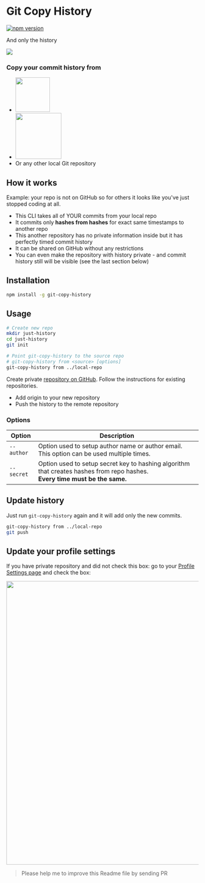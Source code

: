 # Git Copy History

[![npm version](https://badge.fury.io/js/git-copy-history.svg)](https://www.npmjs.com/package/git-copy-history)

And only the history

![](https://user-images.githubusercontent.com/584632/61998650-da56b800-b0bb-11e9-8b23-3bb9f4959e96.gif)

### Copy your commit history from

- <img width="90" src="https://user-images.githubusercontent.com/584632/61998916-8948c300-b0bf-11e9-9888-c56d5d248a62.png"/>
- <img width="120" src="https://user-images.githubusercontent.com/584632/61998918-8b128680-b0bf-11e9-8839-cd8611c62ed9.png"/>
- Or any other local Git repository

## How it works

Example: your repo is not on GitHub so for others it looks like you've just stopped coding at all.

- This CLI takes all of YOUR commits from your local repo
- It commits only **hashes from hashes** for exact same timestamps to another repo
- This another repository has no private information inside but it has perfectly timed commit history
- It can be shared on GitHub without any restrictions
- You can even make the repository with history private - and commit history still will be visible (see the last section below)

## Installation

```bash
npm install -g git-copy-history
```

## Usage

```bash
# Create new repo
mkdir just-history
cd just-history
git init

# Point git-copy-history to the source repo
# git-copy-history from <source> [options]
git-copy-history from ../local-repo
```

Create private [repository on GitHub](https://github.com/new).
Follow the instructions for existing repositories.

- Add origin to your new repository
- Push the history to the remote repository

### Options

| Option     | Description                                                                                                                       |
| ---------- | --------------------------------------------------------------------------------------------------------------------------------- |
| `--author` | Option used to setup author name or author email. This option can be used multiple times.                                         |
| `--secret` | Option used to setup secret key to hashing algorithm that creates hashes from repo hashes.<br /> **Every time must be the same.** |

## Update history

Just run `git-copy-history` again and it will add only the new commits.

```bash
git-copy-history from ../local-repo
git push
```

## Update your profile settings

If you have private repository and did not check this box: go to your [Profile Settings page](https://github.com/settings/profile) and check the box:

<img src="https://user-images.githubusercontent.com/584632/62839812-e4221300-bc98-11e9-8455-59d346d84357.gif" width="741"/>

> Please help me to improve this Readme file by sending PR
